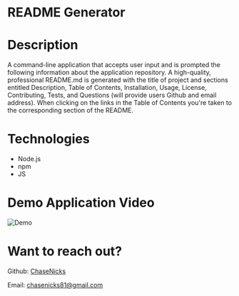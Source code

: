 # README Generator

# Description

A command-line application that accepts user input and is prompted the following information about the 
application repository. A high-quality, professional README.md is generated with the title of project and 
sections entitled Description, Table of Contents, Installation, Usage, License, Contributing, Tests, and 
Questions (will provide users Github and email address). When clicking on the links in the Table of Contents
you're taken to the corresponding section of the README.

# Technologies

  * Node.js
  * npm
  * JS

# Demo Application Video

![Demo](./demo_vid/demo_vid.js.gif)

# Want to reach out?

Github: [ChaseNicks](https://github.com/ChaseNicks)

Email: chasenicks81@gmail.com